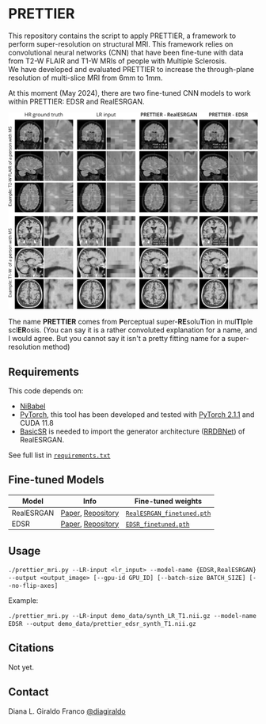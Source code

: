 # PRETTIER

This repository contains the script to apply PRETTIER, a framework to perform super-resolution on structural MRI. This framework relies on convolutional neural networks (CNN) that have been fine-tune with data from T2-W FLAIR and T1-W MRIs of people with Multiple Sclerosis.  
We have developed and evaluated PRETTIER to increase the through-plane resolution of multi-slice MRI from 6mm to 1mm.

At this moment (May 2024), there are two fine-tuned CNN models to work within PRETTIER: EDSR and RealESRGAN.

<img src="figures/example_simulatedLR.png?raw=True" width="800px" style="margin:0px 0px"/>

The name **PRETTIER** comes from **P**erceptual super-**RE**solu**T**ion in mul**TI**ple scl**ER**osis. (You can say it is a rather convoluted explanation for a name, and I would agree. But you cannot say it isn't a pretty fitting name for a super-resolution method)

## Requirements

This code depends on:
- [NiBabel](https://nipy.org/nibabel/) 
- [PyTorch](https://pytorch.org/), this tool has been developed and tested with [PyTorch 2.1.1](https://pytorch.org/get-started/previous-versions/#v211) and CUDA 11.8
- [BasicSR](https://github.com/XPixelGroup/BasicSR) is needed to import the generator architecture ([RRDBNet](https://basicsr.readthedocs.io/en/latest/api/basicsr.archs.rrdbnet_arch.html#basicsr.archs.rrdbnet_arch.RRDBNet)) of RealESRGAN.

See full list in [`requirements.txt`](requirements.txt)

## Fine-tuned Models

| Model | Info | Fine-tuned weights |
| --- | ----------- | ---|
| RealESRGAN | [Paper](https://arxiv.org/abs/2107.10833), [Repository](https://github.com/xinntao/Real-ESRGAN) | [`RealESRGAN_finetuned.pth`](https://drive.google.com/file/d/15xWVa7C4IISiMlXIdee2yjjZne2dufJh/view?usp=drive_link) |
| EDSR | [Paper](https://arxiv.org/abs/1707.02921), [Repository](https://github.com/sanghyun-son/EDSR-PyTorch/) | [`EDSR_finetuned.pth`](https://drive.google.com/file/d/13E-EKIdHW6QyrZiLE8WvvDcJ1vnP9RgS/view?usp=drive_link) |

## Usage

```
./prettier_mri.py --LR-input <lr_input> --model-name {EDSR,RealESRGAN} --output <output_image> [--gpu-id GPU_ID] [--batch-size BATCH_SIZE] [--no-flip-axes]
```

Example:
```
./prettier_mri.py --LR-input demo_data/synth_LR_T1.nii.gz --model-name EDSR --output demo_data/prettier_edsr_synth_T1.nii.gz
```

## Citations

Not yet.

## Contact

Diana L. Giraldo Franco [@diagiraldo](https://github.com/diagiraldo)

